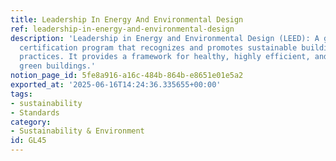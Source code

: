 ```yaml
---
title: Leadership In Energy And Environmental Design
ref: leadership-in-energy-and-environmental-design
description: 'Leadership in Energy and Environmental Design (LEED): A green building
  certification program that recognizes and promotes sustainable building and design
  practices. It provides a framework for healthy, highly efficient, and cost-saving
  green buildings.'
notion_page_id: 5fe8a916-a16c-484b-864b-e8651e01e5a2
exported_at: '2025-06-16T14:24:36.335655+00:00'
tags:
- sustainability
- Standards
category:
- Sustainability & Environment
id: GL45
---
```


